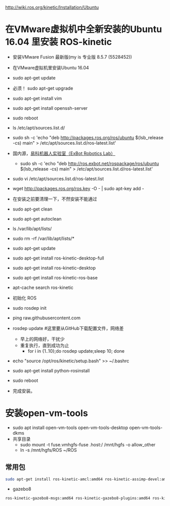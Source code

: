 http://wiki.ros.org/kinetic/Installation/Ubuntu

# 在VMware虚拟机中全新安装的Ubuntu 16.04 里安装 ROS-kinetic

- 安装VMware Fusion 最新版(my is 专业版 8.5.7 (5528452))
- 在VMware虚拟机里安装Ubuntu 16.04
- sudo apt-get update
- 必须！ sudo apt-get upgrade
- sudo apt-get install vim
- sudo apt-get install openssh-server
- sudo reboot 

- ls /etc/apt/sources.list.d/
- sudo sh -c 'echo "deb http://packages.ros.org/ros/ubuntu $(lsb_release -cs) main" > /etc/apt/sources.list.d/ros-latest.list'
- 国内源，[易科机器人实验室（ExBot Robotics Lab）](http://blog.exbot.net/)
    - sudo sh -c 'echo "deb http://ros.exbot.net/rospackage/ros/ubuntu $(lsb_release -cs) main" > /etc/apt/sources.list.d/ros-latest.list'
- sudo vi /etc/apt/sources.list.d/ros-latest.list
- wget http://packages.ros.org/ros.key -O - | sudo apt-key add -
- 在安装之前要清理一下，不然安装不能通过
- sudo apt-get clean
- sudo apt-get autoclean
- ls /var/lib/apt/lists/
- sudo rm -rf /var/lib/apt/lists/*
- sudo apt-get update
- sudo apt-get install ros-kinetic-desktop-full
- sudo apt-get install ros-kinetic-desktop
- sudo apt-get install ros-kinetic-ros-base
- apt-cache search ros-kinetic
- 初始化 ROS
- sudo rosdep init
- ping raw.githubusercontent.com
- rosdep update #这里要从GitHub下载配置文件，网络差
    - 早上的网络好，干扰少
    - 重复执行，直到成功为止
        - for i in {1..10};do rosdep update;sleep 10; done
- echo "source /opt/ros/kinetic/setup.bash" >> ~/.bashrc
- sudo apt-get install python-rosinstall
- sudo reboot 
- 完成安装。

# 安装open-vm-tools
- sudo apt install open-vm-tools open-vm-tools-desktop open-vm-tools-dkms
- 共享目录
    - sudo mount -t fuse.vmhgfs-fuse .host:/ /mnt/hgfs -o allow_other
    - ln -s /mnt/hgfs/ROS ~/ROS

## 常用包
```bash
sudo apt-get install ros-kinetic-amcl:amd64 ros-kinetic-assimp-devel:amd64 ros-kinetic-astra-camera:amd64 ros-kinetic-astra-launch:amd64 ros-kinetic-audio-common-msgs:amd64 ros-kinetic-base-local-planner:amd64 ros-kinetic-bfl:amd64 ros-kinetic-camera-calibration:amd64 ros-kinetic-capabilities:amd64 ros-kinetic-clear-costmap-recovery:amd64 ros-kinetic-compressed-depth-image-transport:amd64 ros-kinetic-compressed-image-transport:amd64 ros-kinetic-costmap-2d:amd64 ros-kinetic-create-description:amd64 ros-kinetic-create-driver:amd64 ros-kinetic-create-node:amd64 ros-kinetic-depthimage-to-laserscan:amd64 ros-kinetic-desktop-full:amd64 ros-kinetic-diff-drive-controller:amd64 ros-kinetic-dwa-local-planner:amd64 ros-kinetic-dynamic-tf-publisher:amd64 ros-kinetic-ecl-build:amd64 ros-kinetic-ecl-command-line:amd64 ros-kinetic-ecl-concepts:amd64 ros-kinetic-ecl-config:amd64 ros-kinetic-ecl-containers:amd64 ros-kinetic-ecl-converters:amd64 ros-kinetic-ecl-devices:amd64 ros-kinetic-ecl-eigen:amd64 ros-kinetic-ecl-errors:amd64 ros-kinetic-ecl-exceptions:amd64 ros-kinetic-ecl-formatters:amd64 ros-kinetic-ecl-geometry:amd64 ros-kinetic-ecl-license:amd64 ros-kinetic-ecl-linear-algebra:amd64 ros-kinetic-ecl-math:amd64 ros-kinetic-ecl-mobile-robot:amd64 ros-kinetic-ecl-mpl:amd64 ros-kinetic-ecl-sigslots:amd64 ros-kinetic-ecl-streams:amd64 ros-kinetic-ecl-threads:amd64 ros-kinetic-ecl-time:amd64 ros-kinetic-ecl-time-lite:amd64 ros-kinetic-ecl-type-traits:amd64 ros-kinetic-ecl-utilities:amd64 ros-kinetic-euscollada:amd64 ros-kinetic-euslisp:amd64 ros-kinetic-forward-command-controller:amd64 ros-kinetic-freenect-camera:amd64 ros-kinetic-freenect-launch:amd64 ros-kinetic-freenect-stack:amd64 ros-kinetic-gateway-msgs:amd64  ros-kinetic-gazebo-dev:amd64 ros-kinetic-gazebo-msgs:amd64 ros-kinetic-gazebo-plugins:amd64 ros-kinetic-gazebo-ros:amd64 ros-kinetic-gazebo-ros-control:amd64 ros-kinetic-gazebo-ros-pkgs:amd64 ros-kinetic-gps-common:amd64 ros-kinetic-gpsd-client:amd64 ros-kinetic-gps-umd:amd64 ros-kinetic-gscam:amd64 ros-kinetic-image-common:amd64 ros-kinetic-image-pipeline:amd64 ros-kinetic-image-publisher:amd64 ros-kinetic-image-rotate:amd64 ros-kinetic-image-transport-plugins:amd64 ros-kinetic-image-view2:amd64 ros-kinetic-imu-complementary-filter:amd64 ros-kinetic-imu-filter-madgwick:amd64 ros-kinetic-jsk-data:amd64 ros-kinetic-jskeus:amd64 ros-kinetic-jsk-footstep-msgs:amd64 ros-kinetic-jsk-pcl-ros:amd64 ros-kinetic-jsk-pcl-ros-utils:amd64 ros-kinetic-jsk-recognition-msgs:amd64 ros-kinetic-jsk-recognition-utils:amd64 ros-kinetic-jsk-topic-tools:amd64 ros-kinetic-kobuki-auto-docking:amd64 ros-kinetic-kobuki-bumper2pc:amd64 ros-kinetic-kobuki-capabilities:amd64 ros-kinetic-kobuki-description:amd64 ros-kinetic-kobuki-dock-drive:amd64 ros-kinetic-kobuki-driver:amd64 ros-kinetic-kobuki-ftdi:amd64 ros-kinetic-kobuki-gazebo-plugins:amd64 ros-kinetic-kobuki-keyop:amd64 ros-kinetic-kobuki-msgs:amd64 ros-kinetic-kobuki-node:amd64 ros-kinetic-kobuki-random-walker:amd64 ros-kinetic-kobuki-rapps:amd64 ros-kinetic-kobuki-safety-controller:amd64 ros-kinetic-laptop-battery-monitor:amd64 ros-kinetic-laser-filters:amd64 ros-kinetic-laser-pipeline:amd64 ros-kinetic-libfreenect:amd64 ros-kinetic-librealsense:amd64 ros-kinetic-move-base:amd64 ros-kinetic-move-base-msgs:amd64 ros-kinetic-move-base-to-manip:amd64 ros-kinetic-nav-core:amd64 ros-kinetic-navfn:amd64 ros-kinetic-octomap-ros:amd64 ros-kinetic-octomap-server:amd64 ros-kinetic-openni2-camera:amd64 ros-kinetic-openni2-launch:amd64 ros-kinetic-openni-camera:amd64 ros-kinetic-openni-launch:amd64 ros-kinetic-perception:amd64 ros-kinetic-perception-pcl:amd64 ros-kinetic-position-controllers:amd64 ros-kinetic-pr2-common:amd64 ros-kinetic-pr2-dashboard-aggregator:amd64 ros-kinetic-pr2-description:amd64 ros-kinetic-pr2eus:amd64 ros-kinetic-pr2eus-moveit:amd64 ros-kinetic-pr2eus-tutorials:amd64 ros-kinetic-pr2-machine:amd64 ros-kinetic-pr2-msgs:amd64 ros-kinetic-razor-imu-9dof:amd64 ros-kinetic-realsense-camera:amd64 ros-kinetic-resized-image-transport:amd64 ros-kinetic-rgbd-launch:amd64 ros-kinetic-robot-pose-ekf:amd64 ros-kinetic-robot-self-filter:amd64 ros-kinetic-rocon-app-manager:amd64 ros-kinetic-rocon-app-manager-msgs:amd64 ros-kinetic-rocon-apps:amd64 ros-kinetic-rocon-app-utilities:amd64 ros-kinetic-rocon-bubble-icons:amd64 ros-kinetic-rocon-console:amd64 ros-kinetic-rocon-ebnf:amd64 ros-kinetic-rocon-gateway:amd64 ros-kinetic-rocon-gateway-utils:amd64 ros-kinetic-rocon-hub:amd64 ros-kinetic-rocon-hub-client:amd64 ros-kinetic-rocon-icons:amd64 ros-kinetic-rocon-interaction-msgs:amd64 ros-kinetic-rocon-interactions:amd64 ros-kinetic-rocon-master-info:amd64 ros-kinetic-rocon-python-comms:amd64 ros-kinetic-rocon-python-redis:amd64 ros-kinetic-rocon-python-utils:amd64 ros-kinetic-rocon-python-wifi:amd64 ros-kinetic-rocon-semantic-version:amd64 ros-kinetic-rocon-service-pair-msgs:amd64 ros-kinetic-rocon-std-msgs:amd64 ros-kinetic-rocon-uri:amd64 ros-kinetic-roseus:amd64 ros-kinetic-rosserial-server:amd64 ros-kinetic-rotate-recovery:amd64 ros-kinetic-rviz-imu-plugin:amd64 ros-kinetic-simulators:amd64 ros-kinetic-sophus:amd64 ros-kinetic-sound-play:amd64 ros-kinetic-stage:amd64 ros-kinetic-stage-ros:amd64 ros-kinetic-std-capabilities:amd64 ros-kinetic-theora-image-transport:amd64 ros-kinetic-turtlebot-bringup:amd64 ros-kinetic-turtlebot-capabilities:amd64 ros-kinetic-turtlebot-description:amd64 ros-kinetic-turtlebot-gazebo:amd64 ros-kinetic-turtlebot-navigation:amd64 ros-kinetic-turtlebot-rviz-launchers:amd64 ros-kinetic-turtlebot-teleop:amd64 ros-kinetic-unique-id:amd64 ros-kinetic-urdf-geometry-parser:amd64 ros-kinetic-urdf-sim-tutorial:amd64 ros-kinetic-urdf-tutorial:amd64 ros-kinetic-vision-opencv:amd64 ros-kinetic-voxel-grid:amd64 ros-kinetic-yocs-cmd-vel-mux:amd64 ros-kinetic-yocs-controllers:amd64 ros-kinetic-yocs-velocity-smoother:amd64 ros-kinetic-zeroconf-avahi:amd64 ros-kinetic-zeroconf-msgs:amd64
```

- gazebo8
```bash
ros-kinetic-gazebo8-msgs:amd64 ros-kinetic-gazebo8-plugins:amd64 ros-kinetic-gazebo8-ros:amd64 ros-kinetic-gazebo8-ros-control:amd64 ros-kinetic-gazebo8-ros-pkgs:amd64 
```